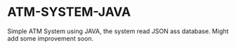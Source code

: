 # ATM-SYSTEM-JAVA
Simple ATM System using JAVA, the system read JSON ass database. Might add some improvement soon.
